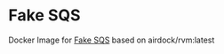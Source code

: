 # Fake SQS

Docker Image for [Fake SQS](https://github.com/iain/fake_sqs) based on airdock/rvm:latest
